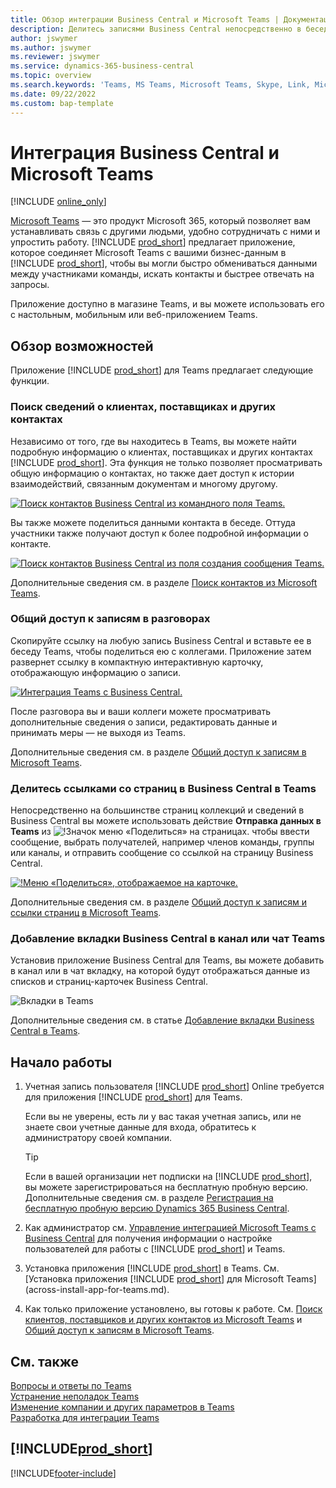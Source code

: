 ```yaml
---
title: Обзор интеграции Business Central и Microsoft Teams | Документация Майкрософт
description: Делитесь записями Business Central непосредственно в беседе Teams.
author: jswymer
ms.author: jswymer
ms.reviewer: jswymer
ms.service: dynamics-365-business-central
ms.topic: overview
ms.search.keywords: 'Teams, MS Teams, Microsoft Teams, Skype, Link, Microsoft 365, collaborate, collaboration, teamwork'
ms.date: 09/22/2022
ms.custom: bap-template
---
```


# Интеграция Business Central и Microsoft Teams

[!INCLUDE [online_only](includes/online_only.md)]

[Microsoft Teams](https://www.microsoft.com/en-us/microsoft-365/microsoft-teams) — это продукт Microsoft 365, который позволяет вам устанавливать связь с другими людьми, удобно сотрудничать с ними и упростить работу. [!INCLUDE [prod_short](includes/prod_short.md)] предлагает приложение, которое соединяет Microsoft Teams с вашими бизнес-данным в [!INCLUDE [prod_short](includes/prod_short.md)], чтобы вы могли быстро обмениваться данными между участниками команды, искать контакты и быстрее отвечать на запросы.

Приложение доступно в магазине Teams, и вы можете использовать его с настольным, мобильным или веб-приложением Teams.

## Обзор возможностей

Приложение [!INCLUDE [prod_short](includes/prod_short.md)] для Teams предлагает следующие функции.

### Поиск сведений о клиентах, поставщиках и других контактах

Независимо от того, где вы находитесь в Teams, вы можете найти подробную информацию о клиентах, поставщиках и других контактах [!INCLUDE [prod_short](includes/prod_short.md)]. Эта функция не только позволяет просматривать общую информацию о контактах, но также дает доступ к истории взаимодействий, связанным документам и многому другому.

 [![Поиск контактов Business Central из командного поля Teams.](media/teams-contacts-overview.png)](media/teams-contacts-overview.png#lightbox)

Вы также можете поделиться данными контакта в беседе. Оттуда участники также получают доступ к более подробной информации о контакте.

 [![Поиск контактов Business Central из поля создания сообщения Teams.](media/teams-contacts.png)](media/teams-contacts.png#lightbox)

Дополнительные сведения см. в разделе [Поиск контактов из Microsoft Teams](across-search-contacts-teams.md).

### Общий доступ к записям в разговорах

Скопируйте ссылку на любую запись Business Central и вставьте ее в беседу Teams, чтобы поделиться ею с коллегами. Приложение затем развернет ссылку в компактную интерактивную карточку, отображающую информацию о записи.

[![Интеграция Teams с Business Central.](media/teams-intro-vBC20.png)](media/teams-intro-vBC20.png#lightbox)

После разговора вы и ваши коллеги можете просматривать дополнительные сведения о записи, редактировать данные и принимать меры — не выходя из Teams.

Дополнительные сведения см. в разделе [Общий доступ к записям в Microsoft Teams](across-working-with-teams.md).

### Делитесь ссылками со страниц в Business Central в Teams

Непосредственно на большинстве страниц коллекций и сведений в Business Central вы можете использовать действие **Отправка данных в Teams** из ![!Значок меню «Поделиться» на страницах.](media/share-icon.png "Меню Поделиться отображается на карточке.") чтобы ввести сообщение, выбрать получателей, например членов команды, группы или каналы, и отправить сообщение со ссылкой на страницу Business Central.

[![!Меню «Поделиться», отображаемое на карточке.](media/teams-share-link-v2.png "Меню Поделиться отображается на карточке.")](media/teams-share-link-v2.png#lightbox)

<!--![!The Share menu displayed on a card.](media/teams-share-link.png "The Share menu displayed on a card.")-->

Дополнительные сведения см. в разделе [Общий доступ к записям и ссылки страниц в Microsoft Teams](across-working-with-teams.md#share-link).

### Добавление вкладки Business Central в канал или чат Teams

Установив приложение Business Central для Teams, вы можете добавить в канал или в чат вкладку, на которой будут отображаться данные из списков и страниц-карточек Business Central.

![Вкладки в Teams](media/teams-tabs-border.png)

Дополнительные сведения см. в статье [Добавление вкладки Business Central в Teams](across-teams-tab.md).

## Начало работы

1. Учетная запись пользователя [!INCLUDE [prod_short](includes/prod_short.md)] Online требуется для приложения [!INCLUDE [prod_short](includes/prod_short.md)] для Teams.

    Если вы не уверены, есть ли у вас такая учетная запись, или не знаете свои учетные данные для входа, обратитесь к администратору своей компании.

    > [!TIP]
    > Если в вашей организации нет подписки на [!INCLUDE [prod_short](includes/prod_short.md)], вы можете зарегистрироваться на бесплатную пробную версию. Дополнительные сведения см. в разделе [Регистрация на бесплатную пробную версию Dynamics 365 Business Central](trial-signup.md).

2. Как администратор см. [Управление интеграцией Microsoft Teams с Business Central](admin-teams-integration.md) для получения информации о настройке пользователей для работы с [!INCLUDE [prod_short](includes/prod_short.md)] и Teams.
3. Установка приложения [!INCLUDE [prod_short](includes/prod_short.md)] в Teams. См. [Установка приложения [!INCLUDE [prod_short](includes/prod_short.md)] для Microsoft Teams](across-install-app-for-teams.md).
4. Как только приложение установлено, вы готовы к работе. См. [Поиск клиентов, поставщиков и других контактов из Microsoft Teams](across-search-contacts-teams.md) и [Общий доступ к записям в Microsoft Teams](across-working-with-teams.md).

## См. также

[Вопросы и ответы по Teams](teams-faq.md)  
[Устранение неполадок Teams](admin-teams-troubleshooting.md)  
[Изменение компании и других параметров в Teams](across-teams-settings.md)  
[Разработка для интеграции Teams](/dynamics365/business-central/dev-itpro/developer/devenv-develop-for-teams)
  
## [!INCLUDE[prod_short](includes/free_trial_md.md)]  


[!INCLUDE[footer-include](includes/footer-banner.md)]
